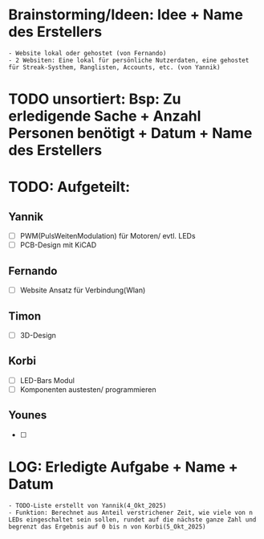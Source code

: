 # Brainstorming/Ideen: Idee + Name des Erstellers
    - Website lokal oder gehostet (von Fernando)
    - 2 Websiten: Eine lokal für persönliche Nutzerdaten, eine gehostet für Streak-Systhem, Ranglisten, Accounts, etc. (von Yannik)

 





# TODO unsortiert: Bsp: Zu erledigende Sache + Anzahl Personen benötigt + Datum + Name des Erstellers



# TODO: Aufgeteilt:

## Yannik

- [ ] PWM(PulsWeitenModulation) für Motoren/ evtl. LEDs
- [ ] PCB-Design mit KiCAD

## Fernando

- [ ] Website Ansatz für Verbindung(Wlan) 

## Timon

- [ ] 3D-Design

## Korbi

- [ ] LED-Bars Modul 
- [ ] Komponenten austesten/ programmieren

## Younes

- [ ] 





# LOG: Erledigte Aufgabe + Name + Datum

    - TODO-Liste erstellt von Yannik(4_Okt_2025)
    - Funktion: Berechnet aus Anteil verstrichener Zeit, wie viele von n LEDs eingeschaltet sein sollen, rundet auf die nächste ganze Zahl und begrenzt das Ergebnis auf 0 bis n von Korbi(5_Okt_2025)



